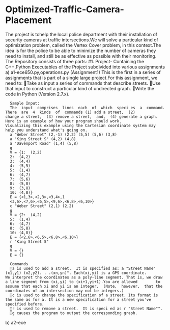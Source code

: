 # Optimized-Traffic-Camera-Placement
The project is tohelp the local police department with their installation of security cameras at traffic intersections.We will solve a particular kind of optimization problem, called the Vertex Cover problem, in this context.The  idea  is  for  the  police  to  be  able  to  minimize  the  number  of  cameras  they  need  to install, and still be as effective as possible with their monitoring.
The Repository consists of three parts:
#1. Project- Containing the C++,Python Executables of the Project subdivided into various assignments
   a) a1-ece650.py,operations.py (Assignment1)
      This is the  first in a series of assignments that is part of a single large project.For this assignment, we need to:
      Take as input a series of commands that describe streets.
      Use that input to construct a particular kind of undirected graph.
      Write the code in Python (Version 2.7.x).

      Sample Input:
      The  input  comprises  lines  each  of  which  speci es  a  command.   There  are  4  kinds  of  commands (1) add a street,  (2)         change a street,  (3) remove a street,  and,  (4) generate a graph.  Here is an example of how your program should work.                 Visualizing this example using the Cartesian coordinate system may help you understand what's going on.
      a "Weber Street" (2,-1) (2,2) (5,5) (5,6) (3,8)
      a "King Street S" (4,2) (4,8)
      a "Davenport Road" (1,4) (5,8)
      g
      V = {1:  (2,2)
      2:  (4,2)
      3:  (4,4)
      4:  (5,5)
      5:  (1,4)
      6:  (4,7)
      7:  (5,6)
      8:  (5,8)
      9:  (3,8)
      10: (4,8)}
      E = {<1,3>,<2,3>,<3,4>,1
      <3,6>,<7,6>,<6,5>,<9,6>,<6,8>,<6,10>}
      c "Weber Street" (2,1) (2,2)
      g
      V = {2:  (4,2)
      5:  (1,4)
      6:  (4,7)
      8:  (5,8)
      10: (4,8)}
      E = {<2,6>,<6,5>,<6,8>,<6,10>}
      r "King Street S"
      g
      V = {}
      E = {}
      
      Commands
      a is used to add a street.  It is specified as: a "Street Name" (x1,y1) (x2,y2). . .(xn,yn)". Each(xi,yi) is a GPS coordinate.          We interpret the coordinates as a poly-line segment. That is, we draw a line segment from (xi,yi) to (xi+1,yi+1).You are allowed        to assume that each xi and yi is an integer.  (Note,  however,  that the coordinates of an intersection may not be integers.)
      c is used to change the specification of a street. Its format is the same as for a. It is a new specification for a street you've        specified before.
      r is used to remove a street.  It is speci ed as r "Street Name"".
      g causes the program to output the corresponding graph.
  b) a2-ece     
